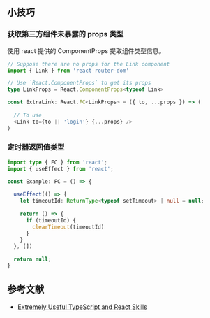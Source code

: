 
## 小技巧

### 获取第三方组件未暴露的 props 类型

使用 react 提供的 ComponentProps 提取组件类型信息。

```ts
// Suppose there are no props for the Link component
import { Link } from 'react-router-dom'

// Use `React.ComponentProps` to get its props
type LinkProps = React.ComponentProps<typeof Link>

const ExtraLink: React.FC<LinkProps> = ({ to, ...props }) => (
 
  // To use
  <Link to={to || 'login'} {...props} />
)
```

### 定时器返回值类型

```ts
import type { FC } from 'react';
import { useEffect } from 'react';

const Example: FC = () => {
  
  useEffect(() => {
    let timeoutId: ReturnType<typeof setTimeout> | null = null;
    
    return () => {
      if (timeoutId) {
        clearTimeout(timeoutId)
      }
    }
  }, [])
  
  return null;
}
```

## 参考文献

- [Extremely Useful TypeScript and React Skills](https://javascript.plainenglish.io/super-useful-typescript-skills-eb35d049fdbd)
